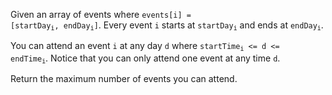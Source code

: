 Given an array of events where <code>events[i] = [startDay<sub>i</sub>, endDay<sub>i</sub>]</code>. Every event `i` starts at <code>startDay<sub>i</sub></code> and ends at <code>endDay<sub>i</sub></code>.

You can attend an event `i` at any day `d` where <code>startTime<sub>i</sub> <= d <= endTime<sub>i</sub></code>. Notice that you can only attend one event at any time `d`.

Return the maximum number of events you can attend.